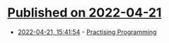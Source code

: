 # [Published on 2022-04-21](index.md)

* [2022-04-21, 15:41:54](https://news.ycombinator.com/item?id=31110928) - [Practising Programming](https://tratt.net/laurie/blog/2022/practising_programming.html)

